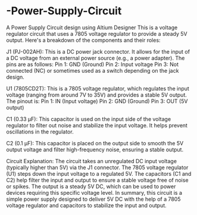 # -Power-Supply-Circuit
A Power Supply Circuit design using Altium Designer
This is a voltage regulator circuit that uses a 7805 voltage regulator to provide a steady 5V output.
Here's a breakdown of the components and their roles:

J1 (PJ-002AH): This is a DC power jack connector. It allows for the input of a DC voltage from an external power source (e.g., a power adapter).
The pins are as follows:
Pin 1: GND (Ground)
Pin 2: Input voltage
Pin 3: Not connected (NC) or sometimes used as a switch depending on the jack design.  

U1 (7805CD2T): This is a 7805 voltage regulator, which regulates the input voltage (ranging from around 7V to 35V) and provides a stable 5V output. The pinout is:
Pin 1: IN (Input voltage)
Pin 2: GND (Ground)
Pin 3: OUT (5V output)

C1 (0.33 µF): This capacitor is used on the input side of the voltage regulator to filter out noise and stabilize the input voltage. It helps prevent oscillations in the regulator.

C2 (0.1 µF): This capacitor is placed on the output side to smooth the 5V output voltage and filter high-frequency noise, ensuring a stable output.

Circuit Explanation:
The circuit takes an unregulated DC input voltage (typically higher than 5V) via the J1 connector.
The 7805 voltage regulator (U1) steps down the input voltage to a regulated 5V.
The capacitors (C1 and C2) help filter the input and output to ensure a stable voltage free of noise or spikes.
The output is a steady 5V DC, which can be used to power devices requiring this specific voltage level.
In summary, this circuit is a simple power supply designed to deliver 5V DC with the help of a 7805 voltage regulator and capacitors to stabilize the input and output.
